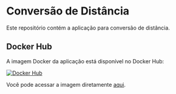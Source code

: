 # Conversão de Distância

Este repositório contém a aplicação para conversão de distância.

## Docker Hub

A imagem Docker da aplicação está disponível no Docker Hub:

[![Docker Hub](https://img.shields.io/badge/Docker%20Hub-Image-blue)](https://hub.docker.com/r/brenoscosta/conversao-distancia)

Você pode acessar a imagem diretamente [aqui](https://hub.docker.com/r/brenoscosta/conversao-distancia).